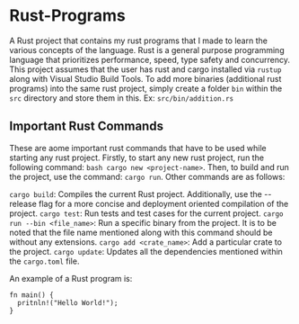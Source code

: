 # Rust-Programs
A Rust project that contains my rust programs that I made to learn the various concepts of the language. Rust is a general purpose programming language that prioritizes performance, speed, type safety and concurrency. This project assumes that the user has rust and cargo installed via `rustup` along with Visual Studio Build Tools.
To add more binaries (additional rust programs) into the same rust project, simply create a folder `bin` within the `src` directory and store them in this. Ex: `src/bin/addition.rs`

## Important Rust Commands
These are aome important rust commands that have to be used while starting any rust project. Firstly, to start any new rust project, run the following command: `bash cargo new <project-name>`.
Then, to build and run the project, use the command: `cargo run`. Other commands are as follows:

`cargo build`: Compiles the current Rust project. Additionally, use the --release flag for a more concise and deployment oriented compilation of the project.
`cargo test`: Run tests and test cases for the current project.
`cargo run --bin <file_name>`: Run a specific binary from the project. It is to be noted that the file name mentioned along with this command should be without any extensions.
`cargo add <crate_name>`: Add a particular crate to the project.
`cargo update`: Updates all the dependencies mentioned within the `cargo.toml` file.

An example of a Rust program is:
```
fn main() {
  pritnln!("Hello World!");
}
```
